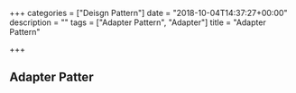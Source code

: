 +++
categories = ["Deisgn Pattern"]
date = "2018-10-04T14:37:27+00:00"
description = ""
tags = ["Adapter Pattern", "Adapter"]
title = "Adapter Pattern"

+++
## Adapter Patter